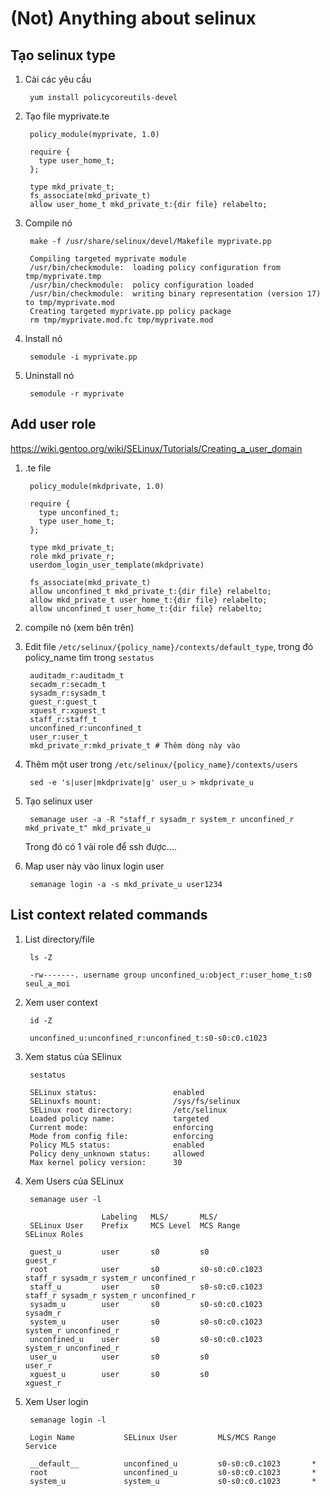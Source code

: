 # (Not) Anything about selinux

## Tạo selinux type

1. Cài các yêu cầu

        yum install policycoreutils-devel

2. Tạo file myprivate.te

        policy_module(myprivate, 1.0)

        require {
          type user_home_t;
        };

        type mkd_private_t;
        fs_associate(mkd_private_t)
        allow user_home_t mkd_private_t:{dir file} relabelto;

3. Compile nó

        make -f /usr/share/selinux/devel/Makefile myprivate.pp

        Compiling targeted myprivate module
        /usr/bin/checkmodule:  loading policy configuration from tmp/myprivate.tmp
        /usr/bin/checkmodule:  policy configuration loaded
        /usr/bin/checkmodule:  writing binary representation (version 17) to tmp/myprivate.mod
        Creating targeted myprivate.pp policy package
        rm tmp/myprivate.mod.fc tmp/myprivate.mod

4. Install nó

        semodule -i myprivate.pp

5. Uninstall nó

        semodule -r myprivate

## Add user role

https://wiki.gentoo.org/wiki/SELinux/Tutorials/Creating_a_user_domain

1. .te file

        policy_module(mkdprivate, 1.0)

        require {
          type unconfined_t;
          type user_home_t;
        };

        type mkd_private_t;
        role mkd_private_r;
        userdom_login_user_template(mkdprivate)

        fs_associate(mkd_private_t)
        allow unconfined_t mkd_private_t:{dir file} relabelto;
        allow mkd_private_t user_home_t:{dir file} relabelto;
        allow unconfined_t user_home_t:{dir file} relabelto;

2. compile nó (xem bên trên)
3. Edit file `/etc/selinux/{policy_name}/contexts/default_type`, trong đó policy_name tìm trong `sestatus`

        auditadm_r:auditadm_t
        secadm_r:secadm_t
        sysadm_r:sysadm_t
        guest_r:guest_t
        xguest_r:xguest_t
        staff_r:staff_t
        unconfined_r:unconfined_t
        user_r:user_t
        mkd_private_r:mkd_private_t # Thêm dòng này vào
4. Thêm một user trong `/etc/selinux/{policy_name}/contexts/users`

        sed -e 's|user|mkdprivate|g' user_u > mkdprivate_u

5. Tạo selinux user

        semanage user -a -R "staff_r sysadm_r system_r unconfined_r mkd_private_t" mkd_private_u

    Trong đó có 1 vài role để ssh được....

6. Map user này vào linux login user

        semanage login -a -s mkd_private_u user1234

## List context related commands

1. List directory/file

        ls -Z

        -rw-------. username group unconfined_u:object_r:user_home_t:s0 seul_a_moi

2. Xem user context

        id -Z

        unconfined_u:unconfined_r:unconfined_t:s0-s0:c0.c1023

3. Xem status của SElinux

        sestatus

        SELinux status:                 enabled
        SELinuxfs mount:                /sys/fs/selinux
        SELinux root directory:         /etc/selinux
        Loaded policy name:             targeted
        Current mode:                   enforcing
        Mode from config file:          enforcing
        Policy MLS status:              enabled
        Policy deny_unknown status:     allowed
        Max kernel policy version:      30

4. Xem Users của SELinux

        semanage user -l

                        Labeling   MLS/       MLS/
        SELinux User    Prefix     MCS Level  MCS Range                      SELinux Roles

        guest_u         user       s0         s0                             guest_r
        root            user       s0         s0-s0:c0.c1023                 staff_r sysadm_r system_r unconfined_r
        staff_u         user       s0         s0-s0:c0.c1023                 staff_r sysadm_r system_r unconfined_r
        sysadm_u        user       s0         s0-s0:c0.c1023                 sysadm_r
        system_u        user       s0         s0-s0:c0.c1023                 system_r unconfined_r
        unconfined_u    user       s0         s0-s0:c0.c1023                 system_r unconfined_r
        user_u          user       s0         s0                             user_r
        xguest_u        user       s0         s0                             xguest_r

5. Xem User login

        semanage login -l

        Login Name           SELinux User         MLS/MCS Range        Service

        __default__          unconfined_u         s0-s0:c0.c1023       *
        root                 unconfined_u         s0-s0:c0.c1023       *
        system_u             system_u             s0-s0:c0.c1023       *
